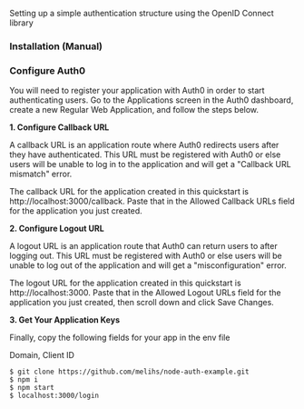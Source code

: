 Setting up a simple authentication structure using the OpenID Connect  library

  
  

### Installation (Manual)

  

### Configure Auth0

You will need to register your application with Auth0 in order to start authenticating users. Go to the Applications screen in the Auth0 dashboard, create a new Regular Web Application, and follow the steps below.

  

**1. **Configure Callback URL****

A callback URL is an application route where Auth0 redirects users after they have authenticated. This URL must be registered with Auth0 or else users will be unable to log in to the application and will get a "Callback URL mismatch" error.

  

The callback URL for the application created in this quickstart is http://localhost:3000/callback. Paste that in the Allowed Callback URLs field for the application you just created.

  

**2. Configure Logout URL**

A logout URL is an application route that Auth0 can return users to after logging out. This URL must be registered with Auth0 or else users will be unable to log out of the application and will get a "misconfiguration" error.

  

The logout URL for the application created in this quickstart is http://localhost:3000. Paste that in the Allowed Logout URLs field for the application you just created, then scroll down and click Save Changes.

  

**3. Get Your Application Keys**

Finally, copy the following fields for your app in the env file

Domain, Client ID

    $ git clone https://github.com/melihs/node-auth-example.git
    $ npm i
    $ npm start
    $ localhost:3000/login
         
